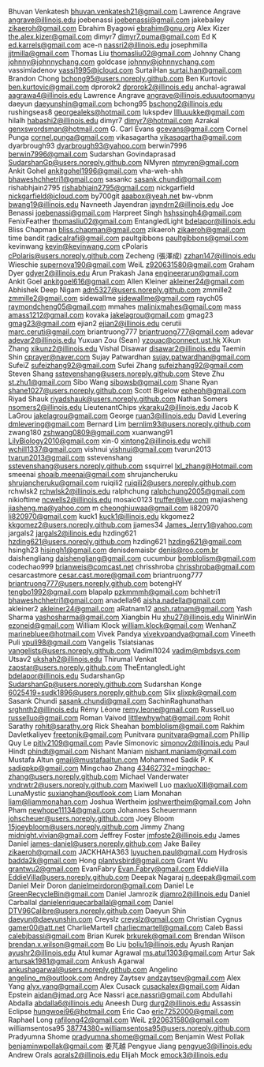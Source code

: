 Bhuvan Venkatesh <bhuvan.venkatesh21@gmail.com>
Lawrence Angrave <angrave@illinois.edu>
joebenassi <joebenassi@gmail.com>
jakebailey <zikaeroh@gmail.com>
Ebrahim Byagowi <ebrahim@gnu.org>
Alex Kizer <the.alex.kizer@gmail.com>
dimyr7 <dimyr7.puma@gmail.com>
Ed K <ed.karrels@gmail.com>
ace-n <nassri2@illinois.edu>
josephmilla <jjtmilla@gmail.com>
Thomas Liu <thomasliu02@gmail.com>
Johnny Chang <johnny@johnnychang.com>
goldcase <johnny@johnnychang.com>
vassimladenov <vassi1995@icloud.com>
SurtaiHan <surtai.han@gmail.com>
Brandon Chong <bchong95@users.noreply.github.com>
Ben Kurtovic <ben.kurtovic@gmail.com>
dprorok2 <dprorok2@illinois.edu>
anchal-agrawal <aagrawa4@illinois.edu>
Lawrence Angrave <angrave@illinois.eduuutoomanyu>
daeyun <daeyunshin@gmail.com>
bchong95 <bschong2@illinois.edu>
rushingseas8 <georgealeks@hotmail.com>
lukspdev <lllluuukke@gmail.com>
hilalh <habashi2@illinois.edu>
dimyr7 <dimyr7@hotmail.com>
Azrakal <genxswordsman@hotmail.com>
G. Carl Evans <gcevans@gmail.com>
Cornel Punga <cornel.punga@gmail.com>
vikasagartha <vikasagartha@gmail.com>
dyarbrough93 <dyarbrough93@yahoo.com>
berwin7996 <berwin7996@gmail.com>
Sudarshan Govindaprasad <SudarshanGp@users.noreply.github.com>
NMyren <ntmyren@gmail.com>
Ankit Gohel <ankitgohel1996@gmail.com>
vha-weh-shh <bhaweshchhetri1@gmail.com>
sasankc <sasank.chundi@gmail.com>
rishabhjain2795 <rishabhjain2795@gmail.com>
nickgarfield <nickgarfield@icloud.com>
by700git <aaabox@yeah.net>
bw-vbnm <bwang19@illinois.edu>
Navneeth Jayendran <jayndrn2@illinois.edu>
Joe Benassi <joebenassi@gmail.com>
Harpreet Singh <hshssingh4@gmail.com>
FenixFeather <thomasliu02@gmail.com>
EntangledLight <bdelapor@illinois.edu>
Bliss Chapman <bliss.chapman@gmail.com>
zikaeroh <zikaeroh@gmail.com>
time bandit <radicalrafi@gmail.com>
paultgibbons <paultgibbons@gmail.com>
kevinwang <kevin@kevinwang.com>
cPolaris <cPolaris@users.noreply.github.com>
Zecheng (張澤成) <zzhan147@illinois.edu>
Wieschie <supernova190@gmail.com>
WeiL <z920631580@gmail.com>
Graham Dyer <gdyer2@illinois.edu>
Arun Prakash Jana <engineerarun@gmail.com>
Ankit Goel <ankitgoel616@gmail.com>
Allen Kleiner <akleiner24@gmail.com>
Abhishek Deep Nigam <adn5327@users.noreply.github.com>
zmmille2 <zmmille2@gmail.com>
sidewallme <sidewallme@gmail.com>
raych05 <raymondcheng05@gmail.com>
mmahes <malinixmahes@gmail.com>
mass <amass1212@gmail.com>
kovaka <jakelagrou@gmail.com>
gmag23 <gmag23@gmail.com>
ejian2 <ejian2@illinois.edu>
cerutii <marc.ceruti@gmail.com>
briantruong777 <briantruong777@gmail.com>
adevar <adevar2@illinois.edu>
Yuxuan Zou (Sean) <yzouac@connect.ust.hk>
Xikun Zhang <xikunz2@illinois.edu>
Vishal Disawar <disawar2@illinois.edu>
Taemin Shin <cprayer@naver.com>
Sujay Patwardhan <sujay.patwardhan@gmail.com>
SufeiZ <sufeizhang92@gmail.com>
Sufei Zhang <sufeizhang92@gmail.com>
Steven Shang <sstevenshang@users.noreply.github.com>
Steve Zhu <st.zhu1@gmail.com>
Sibo Wang <sibowsb@gmail.com>
Shane Ryan <shane1027@users.noreply.github.com>
Scott Bigelow <epheph@gmail.com>
Riyad Shauk <riyadshauk@users.noreply.github.com>
Nathan Somers <nsomers2@illinois.edu>
LieutenantChips <vkaraku2@illinois.edu>
Jacob K LaGrou <jakelagrou@gmail.com>
George <ruan3@illinois.edu>
David Levering <dmlevering@gmail.com>
Bernard Lim <bernlim93@users.noreply.github.com>
zwang180 <zshwang0809@gmail.com>
xuanwang91 <LilyBiology2010@gmail.com>
xin-0 <xintong2@illinois.edu>
wchill <wchill1337@gmail.com>
vishnui <vishnui@gmail.com>
tvarun2013 <tvarun2013@gmail.com>
sstevenshang <sstevenshang@users.noreply.github.com>
ssquirrel <lxl_zhang@Hotmail.com>
smeenai <shoaib.meenai@gmail.com>
shrujancheruku <shrujancheruku@gmail.com>
ruiqili2 <ruiqili2@users.noreply.github.com>
rchwlsk2 <rchwlsk2@illinois.edu>
ralphchung <ralphchung2005@gmail.com>
nikioftime <ncwells2@illinois.edu>
mosaic0123 <truffer@live.com>
majiasheng <jiasheng.ma@yahoo.com>
m <cheonghiuwaa@gmail.com>
li820970 <li820970@gmail.com>
kuck1 <kuck1@illinois.edu>
kkgomez2 <kkgomez2@users.noreply.github.com>
jjames34 <James_Jerry1@yahoo.com>
jargals2 <jargals2@ilinois.edu>
hzding621 <hzding621@users.noreply.github.com>
hzding621 <hzding621@gmail.com>
hsingh23 <hisingh1@gmail.com>
denisdemaisbr <denis@roo.com.br>
daishengliang <daishengliang@gmail.com>
cucumbur <bomblolism@gmail.com>
codechao999 <brianweis@comcast.net>
chrisshroba <chrisshroba@gmail.com>
cesarcastmore <cesar.cast.more@gmail.com>
briantruong777 <briantruong777@users.noreply.github.com>
botengHY <tengbo1992@gmail.com>
blapalp <pzkmmmh@gmail.com>
bchhetri1 <bhaweshchhetri1@gmail.com>
anadella96 <aisha.nadella@gmail.com>
akleiner2 <akleiner24@gmail.com>
aRatnam12 <ansh.ratnam@gmail.com>
Yash Sharma <yashosharma@gmail.com>
Xiangbin Hu <xhu27@illinois.edu>
WininWin <ezoneid@gmail.com>
William Klock <william.klock@gmail.com>
WenhanZ <marinebluee@hotmail.com>
Vivek Pandya <vivekvpandya@gmail.com>
Vineeth Puli <vpuli98@gmail.com>
Vangelis Tsiatsianas <vangelists@users.noreply.github.com>
Vadiml1024 <vadim@mbdsys.com>
Utsav2 <ukshah2@illinois.edu>
Thirumal Venkat <zapstar@users.noreply.github.com>
TheEntangledLight <bdelapor@illinois.edu>
SudarshanGp <SudarshanGp@users.noreply.github.com>
Sudarshan Konge <6025419+sudk1896@users.noreply.github.com>
Slix <slixpk@gmail.com>
Sasank Chundi <sasank.chundi@gmail.com>
SachinRaghunathan <srghnth2@illinois.edu>
Rémy Léone <remy.leone@gmail.com>
RusselLuo <russelluo@gmail.com>
Roman Vaivod <littlewhywhat@gmail.com>
Rohit Sarathy <rohit@sarathy.org>
Rick Sheahan <bomblolism@gmail.com>
Rakhim Davletkaliyev <freetonik@gmail.com>
Punitvara <punitvara@gmail.com>
Phillip Quy Le <pitlv2109@gmail.com>
Pavle Simonovic <simonov2@illinois.edu>
Paul Hindt <phindt@gmail.com>
Nishant Maniam <nishant.maniam@gmail.com>
Mustafa Altun <gmail@mustafaaltun.com>
Mohammed Sadik P. K <sadiqpkp@gmail.com>
Mingchao Zhang <43462732+mingchao-zhang@users.noreply.github.com>
Michael Vanderwater <vndrwtr2@users.noreply.github.com>
Maxiwell Luo <maxluoXIII@gmail.com>
LunaMystic <suxianghan@outlook.com>
Liam Monahan <liam@liammonahan.com>
Joshua Wertheim <joshwertheim@gmail.com>
John Pham <newhope11134@gmail.com>
Johannes Scheuermann <johscheuer@users.noreply.github.com>
Joey Bloom <15joeybloom@users.noreply.github.com>
Jimmy Zhang <midnight.vivian@gmail.com>
Jeffrey Foster <jmfoste2@illinois.edu>
James Daniel <james-daniel@users.noreply.github.com>
Jake Bailey <zikaeroh@gmail.com>
JACKHAHA363 <luyuchen.paul@gmail.com>
Hydrosis <badda2k@gmail.com>
Hong <plantvsbird@gmail.com>
Grant Wu <grantwu2@gmail.com>
EvanFabry <Evan.Fabry@gmail.com>
EddieVilla <EddieVilla@users.noreply.github.com>
Deepak Nagaraj <n.deepak@gmail.com>
Daniel Meir Doron <danielmeirdoron@gmail.com>
Daniel Le <GreenRecycleBin@gmail.com>
Daniel Jamrozik <djamro2@illinois.edu>
Daniel Carballal <danielenriquecarballal@gmail.com>
Daniel <DTV96Calibre@users.noreply.github.com>
Daeyun Shin <daeyun@daeyunshin.com>
Creyslz <creyslz@gmail.com>
Christian Cygnus <gamer00@att.net>
CharlieMartell <charliecmartell@gmail.com>
Caleb Bassi <calebjbassi@gmail.com>
Brian Kurek <brkurek@gmail.com>
Brendan Wilson <brendan.x.wilson@gmail.com>
Bo Liu <boliu1@illinois.edu>
Ayush Ranjan <ayushr2@illinois.edu>
Atul kumar Agrawal <ms.atul1303@gmail.com>
Artur Sak <artursak1981@gmail.com>
Ankush Agarwal <ankushagarwal@users.noreply.github.com>
Angelino <angelino_m@outlook.com>
Andrey Zaytsev <andzaytsev@gmail.com>
Alex Yang <alyx.yang@gmail.com>
Alex Cusack <cusackalex@gmail.com>
Aidan Epstein <aidan@jmad.org>
Ace Nassri <ace.nassri@gmail.com>
Abdullahi Abdalla <abdalla6@illinois.edu>
Aneesh Durg <durg2@illinois.edu>
Assassin Eclipse <hungwoei96@hotmail.com>
Eric Cao <eric7252000@gmail.com>
Raphael Long <rafilong42@gmail.com>
WeiL <z920631580@gmail.com>
williamsentosa95 <38774380+williamsentosa95@users.noreply.github.com>
Pradyumna Shome <pradyumna.shome@gmail.com>
Benjamin West Pollak <benjaminwpollak@gmail.com>
姜芃越 Pengyue Jiang <pengyue3@illinois.edu>
Andrew Orals <aorals2@illinois.edu>
Elijah Mock <emock3@illinois.edu>
